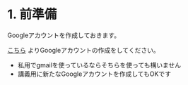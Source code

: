 # 1. 前準備

Googleアカウントを作成しておきます。

[こちら](https://www.google.com/intl/ja/account/about/) よりGoogleアカウントの作成をしてください。

- 私用でgmailを使っているならそちらを使っても構いません
- 講義用に新たなGoogleアカウントを作成してもOKです
